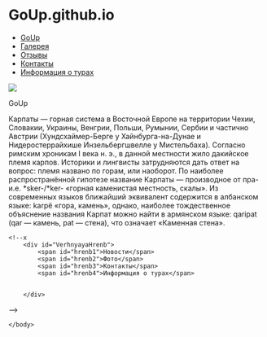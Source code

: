 # GoUp.github.io
<!DOCTYPE html>
<html lang="en">
	<head>
		<meta charset="UTF-8">
		<title>GoUp</title>
		<link rel="icon" href="imgGoUp/icon.ico" type="images/x-icon">
		<link rel="stylesheet" href="GoUp.css">
		<link rel="stylesheet" href="animate.css">
		<script src="wow.min.js"></script>
		<script src="GoUp.js"></script>	
		<script>
		 new WOW().init();
		</script>
	</head>
	<body>
<nav class="topmenu">
	<ul>
		<li><a href="file:///C:/Users/zhiro/Desktop/GoUp/Main/index.html">GoUp</a></li>
		<li><a href="">Галерея</a></li>
		<li><a href="">Отзывы</a></li>
		<li><a href="file:///C:/Users/zhiro/Desktop/GoUp/Contacts/contactsHTML.html">Контакты</a></li>
		<li><a href="file:///C:/Users/zhiro/Desktop/GoUp/TourInformation/tourInformationHTML.html">Информация о турах</a></li>
	</ul>
</nav>
<div>
	<img id="karpati" src="imgGoUp/GoUp.jpg" >
	<p class="goUpTXT wow bounceInUp">GoUp</p>
	<div class="Blur wow bounceInUp" data-wow-delay="1s"></div> 
	<p class="karpatiTXT wow bounceInUp" data-wow-delay="1s">
Карпаты — горная система в Восточной Европе на территории Чехии, Словакии, Украины, Венгрии, Польши, Румынии, Сербии и частично Австрии (Хундсхаймер-Берге у Хайнбурга-на-Дунае и Нидеростеррайхише Инзельбергшвелле у Мистельбаха).
Согласно римским хроникам I века н. э., в данной местности жило дакийское племя карпов. Историки и лингвисты затрудняются дать ответ на вопрос: племя  названо по горам, или наоборот. По наиболее распространённой гипотезе название Карпаты — производное от пра-и.е. *sker-/*ker- «горная каменистая местность, скалы». Из современных языков ближайший эквивалент содержится в албанском языке: karpë «гора, камень», однако, наиболее тождественное объяснение названия Карпат можно найти в армянском языке: qaripat (qar — камень, pat — стена), что означает «Каменная стена».</p>
 </div>
 
<!-- fadeInUp-->



<!--<p class="text"></p>	-->
 
	<!--x
		<div id="VerhnyayaHrenb">
			<span id="hrenb1">Новости</span>
			<span id="hrenb2">Фото</span>
			<span id="hrenb3">Контакты</span>
			<span id="hrenb4">Информация о турах</span>

			
		</div>
-->
<!--		<p><img id = "karpati" src="karpati.jpg" alt="Sorry"></p>-->
	

	</body>
</html>
